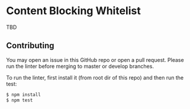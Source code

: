 # Content Blocking Whitelist
TBD

## Contributing
You may open an issue in this GitHub repo or open a pull request. Please run the linter before merging to master or develop branches.

To run the linter, first install it (from root dir of this repo) and then run the test:
```javascript
$ npm install
$ npm test
```


